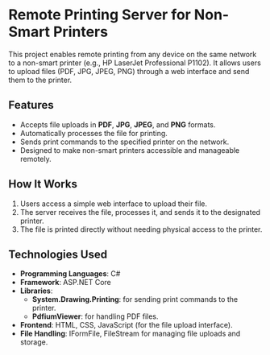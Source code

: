 # Remote Printing Server for Non-Smart Printers

This project enables remote printing from any device on the same network to a non-smart printer (e.g., HP LaserJet Professional P1102). It allows users to upload files (PDF, JPG, JPEG, PNG) through a web interface and send them to the printer.

## Features
- Accepts file uploads in **PDF**, **JPG**, **JPEG**, and **PNG** formats.
- Automatically processes the file for printing.
- Sends print commands to the specified printer on the network.
- Designed to make non-smart printers accessible and manageable remotely.

## How It Works
1. Users access a simple web interface to upload their file.
2. The server receives the file, processes it, and sends it to the designated printer.
3. The file is printed directly without needing physical access to the printer.

## Technologies Used
- **Programming Languages**: C#
- **Framework**: ASP.NET Core
- **Libraries**:
  - **System.Drawing.Printing**: for sending print commands to the printer.
  - **PdfiumViewer**: for handling PDF files.
- **Frontend**: HTML, CSS, JavaScript (for the file upload interface).
- **File Handling**: IFormFile, FileStream for managing file uploads and storage.
